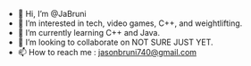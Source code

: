- 👋 Hi, I’m @JaBruni
- 👀 I’m interested in tech, video games, C++, and weightlifting.
- 🌱 I’m currently learning C++ and Java.
- 💞️ I’m looking to collaborate on NOT SURE JUST YET.
- 📫 How to reach me : jasonbruni740@gmail.com

<!---
JaBruni/JaBruni is a ✨ special ✨ repository because its `README.md` (this file) appears on your GitHub profile.
You can click the Preview link to take a look at your changes.
--->
